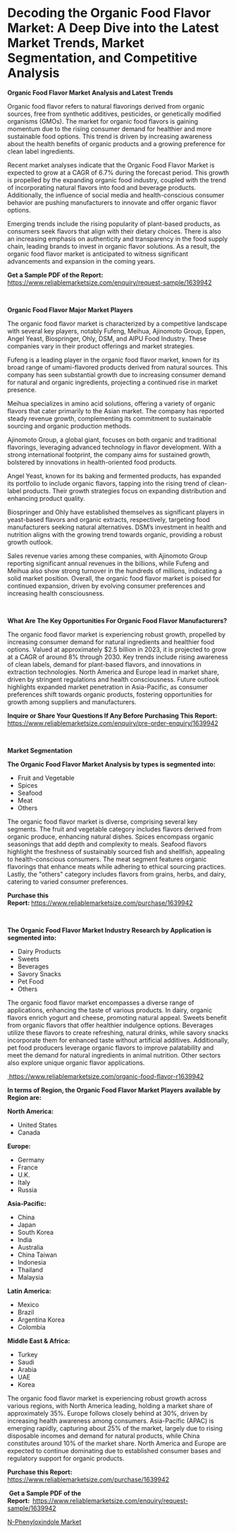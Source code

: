 <p><h1>Decoding the Organic Food Flavor Market: A Deep Dive into the Latest Market Trends, Market Segmentation, and Competitive Analysis</h1></p><p><strong>Organic Food Flavor Market Analysis and Latest Trends</strong></p>
<p><p>Organic food flavor refers to natural flavorings derived from organic sources, free from synthetic additives, pesticides, or genetically modified organisms (GMOs). The market for organic food flavors is gaining momentum due to the rising consumer demand for healthier and more sustainable food options. This trend is driven by increasing awareness about the health benefits of organic products and a growing preference for clean label ingredients.</p><p>Recent market analyses indicate that the Organic Food Flavor Market is expected to grow at a CAGR of 6.7% during the forecast period. This growth is propelled by the expanding organic food industry, coupled with the trend of incorporating natural flavors into food and beverage products. Additionally, the influence of social media and health-conscious consumer behavior are pushing manufacturers to innovate and offer organic flavor options.</p><p>Emerging trends include the rising popularity of plant-based products, as consumers seek flavors that align with their dietary choices. There is also an increasing emphasis on authenticity and transparency in the food supply chain, leading brands to invest in organic flavor solutions. As a result, the organic food flavor market is anticipated to witness significant advancements and expansion in the coming years.</p></p>
<p><strong>Get a Sample PDF of the Report:&nbsp;</strong> <a href="https://www.reliablemarketsize.com/enquiry/request-sample/1639942?utm_campaign=2526&utm_medium=2&utm_source=Github&utm_content=ia&utm_term=02042025&utm_id=organic-food-flavor">https://www.reliablemarketsize.com/enquiry/request-sample/1639942</a></p>
<p>&nbsp;</p>
<p><strong>Organic Food Flavor Major Market Players</strong></p>
<p><p>The organic food flavor market is characterized by a competitive landscape with several key players, notably Fufeng, Meihua, Ajinomoto Group, Eppen, Angel Yeast, Biospringer, Ohly, DSM, and AIPU Food Industry. These companies vary in their product offerings and market strategies.</p><p>Fufeng is a leading player in the organic food flavor market, known for its broad range of umami-flavored products derived from natural sources. This company has seen substantial growth due to increasing consumer demand for natural and organic ingredients, projecting a continued rise in market presence.</p><p>Meihua specializes in amino acid solutions, offering a variety of organic flavors that cater primarily to the Asian market. The company has reported steady revenue growth, complementing its commitment to sustainable sourcing and organic production methods.</p><p>Ajinomoto Group, a global giant, focuses on both organic and traditional flavorings, leveraging advanced technology in flavor development. With a strong international footprint, the company aims for sustained growth, bolstered by innovations in health-oriented food products.</p><p>Angel Yeast, known for its baking and fermented products, has expanded its portfolio to include organic flavors, tapping into the rising trend of clean-label products. Their growth strategies focus on expanding distribution and enhancing product quality.</p><p>Biospringer and Ohly have established themselves as significant players in yeast-based flavors and organic extracts, respectively, targeting food manufacturers seeking natural alternatives. DSM’s investment in health and nutrition aligns with the growing trend towards organic, providing a robust growth outlook.</p><p>Sales revenue varies among these companies, with Ajinomoto Group reporting significant annual revenues in the billions, while Fufeng and Meihua also show strong turnover in the hundreds of millions, indicating a solid market position. Overall, the organic food flavor market is poised for continued expansion, driven by evolving consumer preferences and increasing health consciousness.</p></p>
<p>&nbsp;</p>
<p><strong>What Are The Key Opportunities For Organic Food Flavor Manufacturers?</strong></p>
<p><p>The organic food flavor market is experiencing robust growth, propelled by increasing consumer demand for natural ingredients and healthier food options. Valued at approximately $2.5 billion in 2023, it is projected to grow at a CAGR of around 8% through 2030. Key trends include rising awareness of clean labels, demand for plant-based flavors, and innovations in extraction technologies. North America and Europe lead in market share, driven by stringent regulations and health consciousness. Future outlook highlights expanded market penetration in Asia-Pacific, as consumer preferences shift towards organic products, fostering opportunities for growth among suppliers and manufacturers.</p></p>
<p><strong>Inquire or Share Your Questions If Any Before Purchasing This Report:</strong> <a href="https://www.reliablemarketsize.com/enquiry/pre-order-enquiry/1639942?utm_campaign=2526&utm_medium=2&utm_source=Github&utm_content=ia&utm_term=02042025&utm_id=organic-food-flavor">https://www.reliablemarketsize.com/enquiry/pre-order-enquiry/1639942</a></p>
<p>&nbsp;</p>
<p><strong>Market Segmentation</strong></p>
<p><strong>The Organic Food Flavor Market Analysis by types is segmented into:</strong></p>
<p><ul><li>Fruit and Vegetable</li><li>Spices</li><li>Seafood</li><li>Meat</li><li>Others</li></ul></p>
<p><p>The organic food flavor market is diverse, comprising several key segments. The fruit and vegetable category includes flavors derived from organic produce, enhancing natural dishes. Spices encompass organic seasonings that add depth and complexity to meals. Seafood flavors highlight the freshness of sustainably sourced fish and shellfish, appealing to health-conscious consumers. The meat segment features organic flavorings that enhance meats while adhering to ethical sourcing practices. Lastly, the "others" category includes flavors from grains, herbs, and dairy, catering to varied consumer preferences.</p></p>
<p><strong>Purchase this Report:&nbsp;</strong><a href="https://www.reliablemarketsize.com/purchase/1639942?utm_campaign=2526&utm_medium=2&utm_source=Github&utm_content=ia&utm_term=02042025&utm_id=organic-food-flavor">https://www.reliablemarketsize.com/purchase/1639942</a></p>
<p>&nbsp;</p>
<p><strong>The Organic Food Flavor Market Industry Research by Application is segmented into:</strong></p>
<p><ul><li>Dairy Products</li><li>Sweets</li><li>Beverages</li><li>Savory Snacks</li><li>Pet Food</li><li>Others</li></ul></p>
<p><p>The organic food flavor market encompasses a diverse range of applications, enhancing the taste of various products. In dairy, organic flavors enrich yogurt and cheese, promoting natural appeal. Sweets benefit from organic flavors that offer healthier indulgence options. Beverages utilize these flavors to create refreshing, natural drinks, while savory snacks incorporate them for enhanced taste without artificial additives. Additionally, pet food producers leverage organic flavors to improve palatability and meet the demand for natural ingredients in animal nutrition. Other sectors also explore unique organic flavor applications.</p></p>
<p><a href="https://www.reliablemarketsize.com/organic-food-flavor-r1639942?utm_campaign=2526&utm_medium=2&utm_source=Github&utm_content=ia&utm_term=02042025&utm_id=organic-food-flavor">&nbsp;https://www.reliablemarketsize.com/organic-food-flavor-r1639942</a></p>
<p><strong>In terms of Region, the Organic Food Flavor Market Players available by Region are:</strong></p>
<p>
    <p> <strong> North America: </strong>
        <ul>
            <li>United States</li>
            <li>Canada</li>
        </ul>
        </p> 
    <p> <strong> Europe: </strong>
        <ul>
            <li>Germany</li>
            <li>France</li>
            <li>U.K.</li>
            <li>Italy</li>
            <li>Russia</li>
        </ul>
        </p> 
    <p> <strong> Asia-Pacific: </strong>
        <ul>
            <li>China</li>
            <li>Japan</li>
            <li>South Korea</li>
            <li>India</li>
            <li>Australia</li>
            <li>China Taiwan</li>
            <li>Indonesia</li>
            <li>Thailand</li>
            <li>Malaysia</li>
        </ul>
        </p> 
    <p> <strong> Latin America: </strong>
        <ul>
            <li>Mexico</li>
            <li>Brazil</li>
            <li>Argentina Korea</li>
            <li>Colombia</li>
        </ul>
        </p> 
    <p> <strong> Middle East & Africa: </strong>
        <ul>
            <li>Turkey</li>
            <li>Saudi</li>
            <li>Arabia</li>
            <li>UAE</li>
            <li>Korea</li>
        </ul>
    </p>
    </p>
<p><p>The organic food flavor market is experiencing robust growth across various regions, with North America leading, holding a market share of approximately 35%. Europe follows closely behind at 30%, driven by increasing health awareness among consumers. Asia-Pacific (APAC) is emerging rapidly, capturing about 25% of the market, largely due to rising disposable incomes and demand for natural products, while China constitutes around 10% of the market share. North America and Europe are expected to continue dominating due to established consumer bases and regulatory support for organic products.</p></p>
<p><strong>Purchase this Report: </strong><a href="https://www.reliablemarketsize.com/purchase/1639942?utm_campaign=2526&utm_medium=2&utm_source=Github&utm_content=ia&utm_term=02042025&utm_id=organic-food-flavor">https://www.reliablemarketsize.com/purchase/1639942</a></p>
<p>&nbsp;<strong>Get a Sample PDF of the Report:&nbsp;&nbsp;</strong><a href="https://www.reliablemarketsize.com/enquiry/request-sample/1639942?utm_campaign=2526&utm_medium=2&utm_source=Github&utm_content=ia&utm_term=02042025&utm_id=organic-food-flavor">https://www.reliablemarketsize.com/enquiry/request-sample/1639942</a></p>
<p><strong></strong></p>
<p><p><a href="https://github.com/lizamflotow/Market-Research-Report-List-1/blob/main/n-phenyloxindole-market.md?utm_campaign=2526&utm_medium=2&utm_source=Github&utm_content=ia&utm_term=02042025&utm_id=organic-food-flavor">N-Phenyloxindole Market</a></p></p>